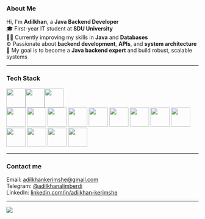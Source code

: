 ### About Me

Hi, I'm **Adilkhan**, a **Java Backend Developer**  
🎓 First-year IT student at **SDU University**  
👨‍💻 Currently improving my skills in **Java** and **Databases**  
⚙️ Passionate about **backend development**, **APIs**, and **system architecture**  
🚀 My goal is to become a **Java backend expert** and build robust, scalable systems

---
### Tech Stack
<img height="50px" src="https://cdn.jsdelivr.net/gh/devicons/devicon@latest/icons/java/java-original.svg" /><img height="50px" src="https://cdn.jsdelivr.net/gh/devicons/devicon@latest/icons/spring/spring-original.svg" /><img height="50px" src="https://cdn.jsdelivr.net/gh/devicons/devicon@latest/icons/swagger/swagger-original.svg" />                    
<img height="50px" src="https://cdn.jsdelivr.net/gh/devicons/devicon@latest/icons/hibernate/hibernate-original.svg" />
<img height="50px" src="https://cdn.jsdelivr.net/gh/devicons/devicon@latest/icons/docker/docker-original.svg" />
<img height="50px" src="https://cdn.jsdelivr.net/gh/devicons/devicon@latest/icons/cplusplus/cplusplus-original.svg" />
<img height="50px" src="https://cdn.jsdelivr.net/gh/devicons/devicon@latest/icons/python/python-original.svg" />
<img height="50px" src="https://cdn.jsdelivr.net/gh/devicons/devicon@latest/icons/django/django-plain.svg" />
<img height="50px" src="https://cdn.jsdelivr.net/gh/devicons/devicon@latest/icons/html5/html5-original.svg" />
<img height="50px" src="https://cdn.jsdelivr.net/gh/devicons/devicon@latest/icons/css3/css3-original.svg" /> 
<img height="50px" src="https://cdn.jsdelivr.net/gh/devicons/devicon@latest/icons/javascript/javascript-original.svg" />
<img height="50px" src="https://cdn.jsdelivr.net/gh/devicons/devicon@latest/icons/postgresql/postgresql-original.svg" />
<img height="50px" src="https://cdn.jsdelivr.net/gh/devicons/devicon@latest/icons/mysql/mysql-original.svg" />
<img height="50px" src="https://cdn.jsdelivr.net/gh/devicons/devicon@latest/icons/git/git-original.svg" />
<img height="50px" src="https://cdn.jsdelivr.net/gh/devicons/devicon@latest/icons/github/github-original.svg" />
<img height="50px" src="https://cdn.jsdelivr.net/gh/devicons/devicon@latest/icons/postman/postman-original.svg" />
          
---
### Contact me
Email: adilkhankerimshe@gmail.com <br>
Telegram: [@adilkhanalimberdi](https://t.me/adilkhanalimberdi) <br>
LinkedIn: [linkedin.com/in/adilkhan-kerimshe](https://www.linkedin.com/in/adilkhan-kerimshe/) <br>

---
[![](https://visitcount.itsvg.in/api?id=adilkhanalimberdi&icon=5&color=2)](https://visitcount.itsvg.in)

<!-- Proudly created with GPRM ( https://gprm.itsvg.in ) -->
